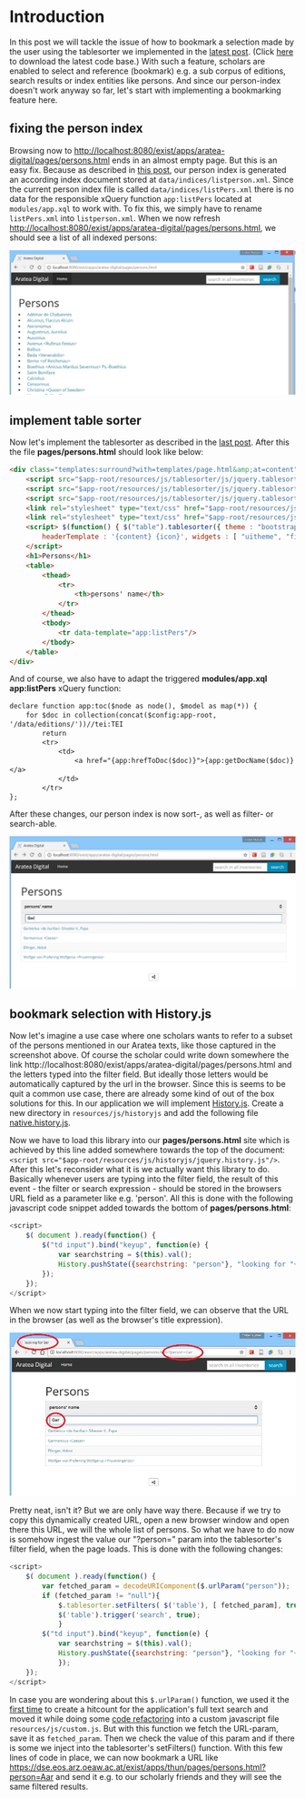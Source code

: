 # Introduction

In this post we will tackle the issue of how to bookmark a selection made by the user using the tablesorter we implemented in the [latest post](../part-2-a-customizable-table-of-content/). (Click [here](https://github.com/csae8092/posts/raw/master/pimp-de-web-app/downloads/part-2/aratea-digital-0.1.xar) to download the latest code base.)
With such a feature, scholars are enabled to select and reference (bookmark) e.g. a sub corpus of editions, search results or index entities like persons. And since our person-index doesn't work anyway so far, let's start with implementing a bookmarking feature here.

## fixing the person index

Browsing now to [http://localhost:8080/exist/apps/aratea-digital/pages/persons.html](http://localhost:8080/exist/apps/aratea-digital/pages/persons.html) ends in an almost empty page. But this is an easy fix. Because as described in [this post](../part-7-index-based-search/), our person index is generated an according index document stored at `data/indices/listperson.xml`. Since the current person index file is called `data/indices/listPers.xml` there is no data for the responsible xQuery function `app:listPers` located at `modules/app.xql` to work with.
To fix this, we simply have to rename `listPers.xml` into `listperson.xml`. When we now refresh [http://localhost:8080/exist/apps/aratea-digital/pages/persons.html](http://localhost:8080/exist/apps/aratea-digital/pages/persons.html), we should see a list of all indexed persons: 

![image alt text](https://raw.githubusercontent.com/csae8092/posts/master/pimp-de-web-app/images/part-3/image_0.jpg)

## implement table sorter

Now let's implement the tablesorter as described in the [last post](../part-2-a-customizable-table-of-content/). After this the file **pages/persons.html** should look like below: 

```html
<div class="templates:surround?with=templates/page.html&amp;at=content">
    <script src="$app-root/resources/js/tablesorter/js/jquery.tablesorter.js"/>
    <script src="$app-root/resources/js/tablesorter/js/jquery.tablesorter.widgets.js"/>
    <script src="$app-root/resources/js/tablesorter/js/jquery.tablesorter.pager.js"/>
    <link rel="stylesheet" type="text/css" href="$app-root/resources/js/tablesorter/css/theme.bootstrap.css"/>
    <link rel="stylesheet" type="text/css" href="$app-root/resources/js/tablesorter/css/jquery.tablesorter.pager.css"/>
    <script> $(function() { $("table").tablesorter({ theme : "bootstrap", widthFixed: false,
        headerTemplate : '{content} {icon}', widgets : [ "uitheme", "filter", "zebra" ], filter_cssFilter: "form-control", }) }); 
    </script>
    <h1>Persons</h1>
    <table>
        <thead>
            <tr>
                <th>persons' name</th>
            </tr>
        </thead>
        <tbody>
            <tr data-template="app:listPers"/>
        </tbody>
    </table>
</div>
```

And of course, we also have to adapt the triggered **modules/app.xql app:listPers** xQuery function:

```xquery
declare function app:toc($node as node(), $model as map(*)) {
    for $doc in collection(concat($config:app-root, '/data/editions/'))//tei:TEI
        return
        <tr>
            <td>
                <a href="{app:hrefToDoc($doc)}">{app:getDocName($doc)}</a>
            </td>
        </tr>   
};
```

After these changes, our person index is now sort-, as well as filter- or search-able. 

![image alt text](https://raw.githubusercontent.com/csae8092/posts/master/pimp-de-web-app/images/part-3/image_1.jpg)

## bookmark selection with History.js

Now let's imagine a use case where one scholars wants to refer to a subset of the persons mentioned in our Aratea texts, like those captured in the screenshot above. Of course the scholar could write down somewhere the link http://localhost:8080/exist/apps/aratea-digital/pages/persons.html and the letters typed into the filter field. But ideally those letters would be automatically captured by the url in the browser. 
Since this is seems to be quit a common use case, there are already some kind of out of the box solutions for this. In our application we will implement [History.js](https://github.com/browserstate/history.js/).
Create a new directory in `resources/js/historyjs` and add the following file [native.history.js](https://github.com/browserstate/history.js/blob/master/scripts/compressed/history.adapter.native.js). 

Now we have to load this library into our **pages/persons.html** site which is achieved by this line added somewhere towards the top of the document: `<script src="$app-root/resources/js/historyjs/jquery.history.js"/>`.
After this let's reconsider what it is we actually want this library to do. Basically whenever users are typing into the filter field, the result of this event - the filter or search expression - should be stored in the browsers URL field as a parameter like e.g. 'person'. 
All this is done with the following javascript code snippet added towards the bottom of **pages/persons.html**:

```javascript
<script>
    $( document ).ready(function() {
        $("td input").bind("keyup", function(e) {
            var searchstring = $(this).val();
            History.pushState({searchstring: "person"}, "looking for "+searchstring, "?person="+searchstring);   
        });
    });
</script>
```

When we now start typing into the filter field, we can observe that the URL in the browser (as well as the browser's title expression).

![image alt text](https://raw.githubusercontent.com/csae8092/posts/master/pimp-de-web-app/images/part-3/image_2.jpg)

Pretty neat, isn't it? But we are only have way there. Because if we try to copy this dynamically created URL, open a new browser window and open there this URL, we will the whole list of persons. So what we have to do now is somehow ingest the value our "?person=" param into the tablesorter's filter field, when the page loads. 
This is done with the following changes: 

```javascript
<script>
    $( document ).ready(function() {
        var fetched_param = decodeURIComponent($.urlParam("person"));
        if (fetched_param != "null"){
            $.tablesorter.setFilters( $('table'), [ fetched_param], true );
            $('table').trigger('search', true);
            }
        $("td input").bind("keyup", function(e) {
            var searchstring = $(this).val();
            History.pushState({searchstring: "person"}, "looking for "+searchstring, "?person="+searchstring);   
            });
    });
</script>
```

In case you are wondering about this `$.urlParam()` function, we used it the [first time](../part-8-full-text-search/) to create a hitcount for the application's full text search and moved it while doing some [code refactoring](../part-9-code-refactoring/) into a custom javascript file `resources/js/custom.js`. But with this function we fetch the URL-param, save it as `fetched_param`. Then we check the value of this param and if there is some we inject into the tablesorter's setFilters() function. 
With this few lines of code in place, we can now bookmark a URL like https://dse.eos.arz.oeaw.ac.at/exist/apps/thun/pages/persons.html?person=Aar and send it e.g. to our scholarly friends and they will see the same filtered results.